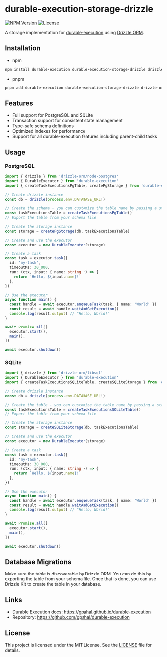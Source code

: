 # durable-execution-storage-drizzle

[![NPM Version](https://img.shields.io/npm/v/durable-execution-storage-drizzle)](https://www.npmjs.com/package/durable-execution-storage-drizzle)
[![License](https://img.shields.io/npm/l/durable-execution-storage-drizzle)](https://github.com/gpahal/durable-execution/blob/main/LICENSE)

A storage implementation for [durable-execution](https://github.com/gpahal/durable-execution)
using [Drizzle ORM](https://orm.drizzle.team/).

## Installation

- npm

```bash
npm install durable-execution durable-execution-storage-drizzle drizzle-orm
```

- pnpm

```bash
pnpm add durable-execution durable-execution-storage-drizzle drizzle-orm
```

## Features

- Full support for PostgreSQL and SQLite
- Transaction support for consistent state management
- Type-safe schema definitions
- Optimized indexes for performance
- Support for all durable-execution features including parent-child tasks

## Usage

### PostgreSQL

```ts
import { drizzle } from 'drizzle-orm/node-postgres'
import { DurableExecutor } from 'durable-execution'
import { createTaskExecutionsPgTable, createPgStorage } from 'durable-execution-storage-drizzle'

// Create drizzle instance
const db = drizzle(process.env.DATABASE_URL!)

// Create the schema - you can customize the table name by passing a string to the function
const taskExecutionsTable = createTaskExecutionsPgTable()
// Export the table from your schema file

// Create the storage instance
const storage = createPgStorage(db, taskExecutionsTable)

// Create and use the executor
const executor = new DurableExecutor(storage)

// Create a task
const task = executor.task({
  id: 'my-task',
  timeoutMs: 30_000,
  run: (ctx, input: { name: string }) => {
    return `Hello, ${input.name}!`
  },
})

// Use the executor
async function main() {
  const handle = await executor.enqueueTask(task, { name: 'World' })
  const result = await handle.waitAndGetExecution()
  console.log(result.output) // "Hello, World!"
}

await Promise.all([
  executor.start(),
  main(),
])

await executor.shutdown()
```

### SQLite

```ts
import { drizzle } from 'drizzle-orm/libsql'
import { DurableExecutor } from 'durable-execution'
import { createTaskExecutionsSQLiteTable, createSQLiteStorage } from 'durable-execution-storage-drizzle'

// Create drizzle instance
const db = drizzle(process.env.DATABASE_URL!)

// Create the table - you can customize the table name by passing a string to the function
const taskExecutionsTable = createTaskExecutionsSQLiteTable()
// Export the table from your schema file

// Create the storage instance
const storage = createSQLiteStorage(db, taskExecutionsTable)

// Create and use the executor
const executor = new DurableExecutor(storage)

// Create a task
const task = executor.task({
  id: 'my-task',
  timeoutMs: 30_000,
  run: (ctx, input: { name: string }) => {
    return `Hello, ${input.name}!`
  },
})

// Use the executor
async function main() {
  const handle = await executor.enqueueTask(task, { name: 'World' })
  const result = await handle.waitAndGetExecution()
  console.log(result.output) // "Hello, World!"
}

await Promise.all([
  executor.start(),
  main(),
])

await executor.shutdown()
```

## Database Migrations

Make sure the table is discoverable by Drizzle ORM. You can do this by exporting the table from
your schema file. Once that is done, you can use Drizzle Kit to create the table in your database.

## Links

- Durable Execution docs: <https://gpahal.github.io/durable-execution>
- Repository: <https://github.com/gpahal/durable-execution>

## License

This project is licensed under the MIT License. See the
[LICENSE](https://github.com/gpahal/durable-execution/blob/main/LICENSE) file for details.
